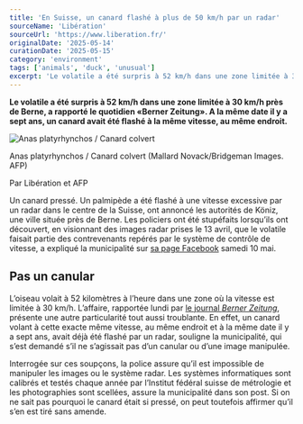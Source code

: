 ```yaml
---
title: 'En Suisse, un canard flashé à plus de 50 km/h par un radar'
sourceName: 'Libération'
sourceUrl: 'https://www.liberation.fr/'
originalDate: '2025-05-14'
curationDate: '2025-05-15'
category: 'environment'
tags: ['animals', 'duck', 'unusual']
excerpt: 'Le volatile a été surpris à 52 km/h dans une zone limitée à 30 km/h près de Berne, a rapporté le quotidien «Berner Zeitung». A la même date il y a sept ans, un canard avait été flashé à la même vitesse, au même endroit.'
---
```


**Le volatile a été surpris à 52 km/h dans une zone limitée à 30 km/h près de Berne, a rapporté le quotidien «Berner Zeitung». A la même date il y a sept ans, un canard avait été flashé à la même vitesse, au même endroit.**

<div class="article-figure">
  <img src="/img/canard-colvert.jpg" alt="Anas platyrhynchos / Canard colvert" class="article-image" />
  <p class="article-caption">Anas platyrhynchos / Canard colvert (Mallard Novack/Bridgeman Images. AFP)
</p>
</div>

Par Libération et AFP

Un canard pressé. Un palmipède a été flashé à une vitesse excessive par un radar dans le centre de la Suisse, ont annoncé les autorités de Köniz, une ville située près de Berne. Les policiers ont été stupéfaits lorsqu’ils ont découvert, en visionnant des images radar prises le 13 avril, que le volatile faisait partie des contrevenants repérés par le système de contrôle de vitesse, a expliqué la municipalité sur [sa page Facebook](https://www.facebook.com/photo?fbid=1113273630827695&set=a.294412129380520) samedi 10 mai.

## Pas un canular

L’oiseau volait à 52 kilomètres à l’heure dans une zone où la vitesse est limitée à 30 km/h. L’affaire, rapportée lundi par [le journal _Berner Zeitung_](https://www.bernerzeitung.ch/koeniz-ente-in-30er-zone-geblitzt-273243928774), présente une autre particularité tout aussi troublante. En effet, un canard volant à cette exacte même vitesse, au même endroit et à la même date il y a sept ans, avait déjà été flashé par un radar, souligne la municipalité, qui s’est demandé s’il ne s’agissait pas d’un canular ou d’une image manipulée.

Interrogée sur ces soupçons, la police assure qu’il est impossible de manipuler les images ou le système radar. Les systèmes informatiques sont calibrés et testés chaque année par l’Institut fédéral suisse de métrologie et les photographies sont scellées, assure la municipalité dans son post. Si on ne sait pas pourquoi le canard était si pressé, on peut toutefois affirmer qu’il s’en est tiré sans amende.
